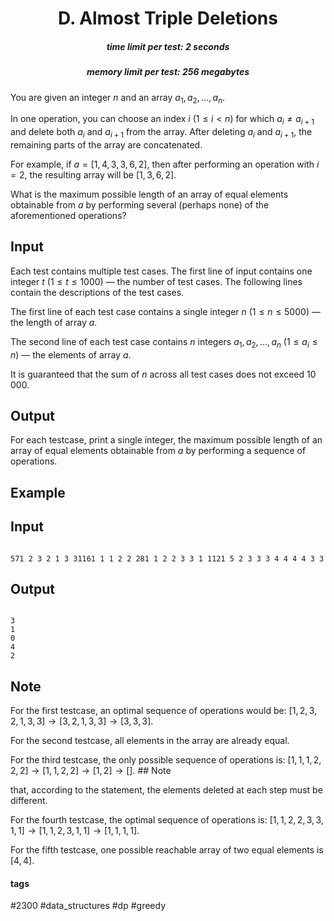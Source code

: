 <h1 style='text-align: center;'> D. Almost Triple Deletions</h1>

<h5 style='text-align: center;'>time limit per test: 2 seconds</h5>
<h5 style='text-align: center;'>memory limit per test: 256 megabytes</h5>

You are given an integer $n$ and an array $a_1,a_2,\ldots,a_n$.

In one operation, you can choose an index $i$ ($1 \le i \lt n$) for which $a_i \neq a_{i+1}$ and delete both $a_i$ and $a_{i+1}$ from the array. After deleting $a_i$ and $a_{i+1}$, the remaining parts of the array are concatenated.

For example, if $a=[1,4,3,3,6,2]$, then after performing an operation with $i=2$, the resulting array will be $[1,3,6,2]$.

What is the maximum possible length of an array of equal elements obtainable from $a$ by performing several (perhaps none) of the aforementioned operations?

## Input

Each test contains multiple test cases. The first line of input contains one integer $t$ ($1 \le t \le 1000$) — the number of test cases. The following lines contain the descriptions of the test cases.

The first line of each test case contains a single integer $n$ ($1 \le n \le 5000$) — the length of array $a$.

The second line of each test case contains $n$ integers $a_1,a_2,\ldots,a_n$ ($1 \le a_i \le n$) — the elements of array $a$.

It is guaranteed that the sum of $n$ across all test cases does not exceed $10\,000$.

## Output

For each testcase, print a single integer, the maximum possible length of an array of equal elements obtainable from $a$ by performing a sequence of operations.

## Example

## Input


```

571 2 3 2 1 3 31161 1 1 2 2 281 1 2 2 3 3 1 1121 5 2 3 3 3 4 4 4 4 3 3
```
## Output


```

3
1
0
4
2

```
## Note

For the first testcase, an optimal sequence of operations would be: $[1,2,3,2,1,3,3] \rightarrow [3,2,1,3,3] \rightarrow [3,3,3]$.

For the second testcase, all elements in the array are already equal.

For the third testcase, the only possible sequence of operations is: $[1,1,1,2,2,2] \rightarrow [1,1,2,2] \rightarrow [1,2] \rightarrow []$. ## Note

 that, according to the statement, the elements deleted at each step must be different.

For the fourth testcase, the optimal sequence of operations is: $[1,1,2,2,3,3,1,1] \rightarrow [1,1,2,3,1,1] \rightarrow [1,1,1,1]$.

For the fifth testcase, one possible reachable array of two equal elements is $[4,4]$.



#### tags 

#2300 #data_structures #dp #greedy 